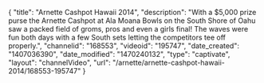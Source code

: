 {
    "title": "Arnette Cashpot Hawaii 2014",
    "description": "With a $5,000 prize purse the Arnette Cashpot at Ala Moana Bowls on the South Shore of Oahu saw a packed field of groms, pros and even a girls final! The waves were fun both days with a few South sets letting the competitors tee off properly.",
    "channelid": "168553",
    "videoid": "195747",
    "date_created": "1407036390",
    "date_modified": "1470240132",
    "type": "captivate",
    "layout": "channelVideo",
    "url": "\/arnette\/arnette-cashpot-hawaii-2014\/168553-195747"
}